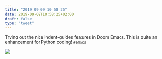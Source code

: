 ```yaml
---
title: "2019 09 09 10 58 25"
date: 2019-09-09T10:58:25+02:00
draft: false
type: "tweet"
---
```

Trying out the nice [indent-guides](https://github.com/DarthFennec/highlight-indent-guides) features in Doom Emacs. This is quite an enhancement for Python coding! `#emacs`

![](/img/2019-09-09-10-58-21.png)
